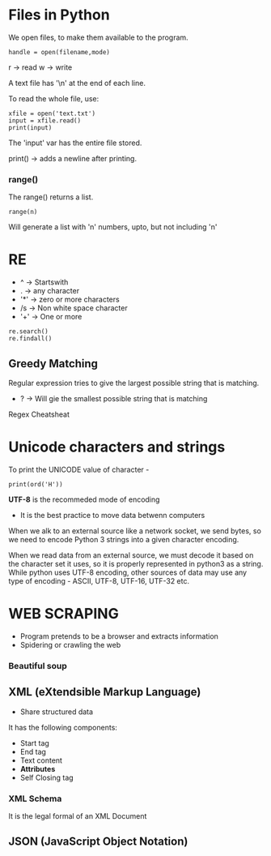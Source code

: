 # Files in Python

We open files, to make them available to the program.

```
handle = open(filename,mode)
```

r -> read
w -> write

A text file has '\n' at the end of each line.

To read the whole file, use:
```
xfile = open('text.txt')
input = xfile.read()
print(input)
```
The 'input' var has the entire file stored.

print() -> adds a newline after printing.

 ### range()
 The range() returns a list.

 ```
 range(n)
 ```

 Will generate a list with 'n' numbers, upto, but not including 'n'

 # RE

* ^ -> Startswith
* . -> any character
* '*' -> zero or more characters
* /s -> Non white space character
* '+' -> One or more

```
re.search()
re.findall()
```

## Greedy Matching
Regular expression tries to give the largest possible string that is matching.

* ? -> Will gie the smallest possible string that is matching

<a hre="https://www.coursera.org/learn/python-network-data/supplement/2WnqH/python-regular-expression-quick-guide">Regex Cheatsheat</a>

# Unicode characters and strings
To print the UNICODE value of character - 
```
print(ord('H'))
```
**UTF-8** is the recommeded mode of encoding
- It is the best practice to move data betwenn computers

When we alk to an external source like a network socket, we send bytes, so we need to encode Python 3 strings into a given character encoding.

When we read data from an external source, we must decode it based on the character set it uses, so it is properly represented in python3 as a string. While python uses UTF-8 encoding, other sources of data may use any type of encoding - ASCII, UTF-8, UTF-16, UTF-32 etc.

# WEB SCRAPING
- Program pretends to be a browser and extracts information
- Spidering or crawling the web

### Beautiful soup

## XML (eXtendsible Markup Language)

- Share structured data

It has the following components:
- Start tag
- End tag
- Text content
- **Attributes**
- Self Closing tag

### XML Schema
It is the legal formal of an XML Document

## JSON (JavaScript Object Notation)

